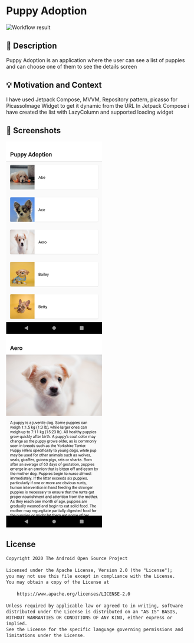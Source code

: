 # Puppy Adoption

<!--- Replace <OWNER> with your Github Username and <REPOSITORY> with the name of your repository. -->
<!--- You can find both of these in the url bar when you open your repository in github. -->
![Workflow result](https://github.com/MoIbrahim15/android-dev-challenge-compose-week1/workflows/Check/badge.svg)


## :scroll: Description
<!--- Describe your app in one or two sentences -->
Puppy Adoption is an application where the user can see a list of puppies and can choose one of them to see the details screen


## :bulb: Motivation and Context
<!--- Optionally point readers to interesting parts of your submission. -->
<!--- What are you especially proud of? -->
I have used Jetpack Compose, MVVM, Repository pattern, picasso for PicassoImage Widget to get it dynamic from the URL
In Jetpack Compose i have created the list with LazyColumn and supported loading widget

## :camera_flash: Screenshots
<!-- You can add more screenshots here if you like -->
<img src="/results/screenshot_1.png" width="260">&emsp;<img src="/results/screenshot_2.png" width="260">

## License
```
Copyright 2020 The Android Open Source Project

Licensed under the Apache License, Version 2.0 (the "License");
you may not use this file except in compliance with the License.
You may obtain a copy of the License at

    https://www.apache.org/licenses/LICENSE-2.0

Unless required by applicable law or agreed to in writing, software
distributed under the License is distributed on an "AS IS" BASIS,
WITHOUT WARRANTIES OR CONDITIONS OF ANY KIND, either express or implied.
See the License for the specific language governing permissions and
limitations under the License.
```